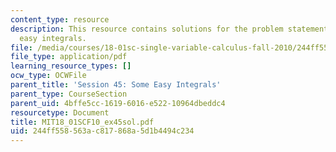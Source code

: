 ```yaml
---
content_type: resource
description: This resource contains solutions for the problem statements related to
  easy integrals.
file: /media/courses/18-01sc-single-variable-calculus-fall-2010/244ff558563ac817868a5d1b4494c234_MIT18_01SCF10_ex45sol.pdf
file_type: application/pdf
learning_resource_types: []
ocw_type: OCWFile
parent_title: 'Session 45: Some Easy Integrals'
parent_type: CourseSection
parent_uid: 4bffe5cc-1619-6016-e522-10964dbeddc4
resourcetype: Document
title: MIT18_01SCF10_ex45sol.pdf
uid: 244ff558-563a-c817-868a-5d1b4494c234
---
```

